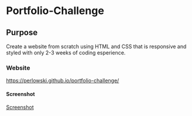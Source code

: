 # Portfolio-Challenge

## Purpose

Create a website from scratch using HTML and CSS that is responsive and styled with only 2-3 weeks of coding esperience.

### Website

https://perlowski.github.io/portfolio-challenge/

#### Screenshot

[Screenshot](./assets/images/webpage-screenshot)
